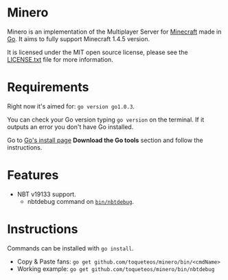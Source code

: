 Minero
======

Minero is an implementation of the Multiplayer Server for [Minecraft](http://minecraft.net) made in [Go](http://golang.org). It aims to fully support Minecraft 1.4.5 version.

It is licensed under the MIT open source license, please see the [LICENSE.txt](https://github.com/toqueteos/minero/blob/master/LICENSE.txt) file for more information.

Requirements
============

Right now it's aimed for: `go version go1.0.3`.

You can check your Go version typing `go version` on the terminal. If it outputs an error you don't have Go installed.

Go to [Go's install page](http://golang.org/doc/install) **Download the Go tools** section and follow the instructions.

Features
========

- NBT v19133 support.
    - nbtdebug command on [`bin/nbtdebug`](https://github.com/toqueteos/minero/blob/master/bin/nbtdebug).

Instructions
============

Commands can be installed with `go install`.

- Copy & Paste fans: `go get github.com/toqueteos/minero/bin/<cmdName>`
- Working example: `go get github.com/toqueteos/minero/bin/nbtdebug`
